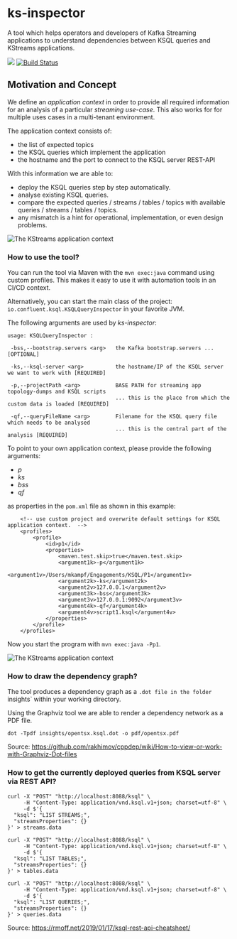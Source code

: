 # ks-inspector
A tool which helps operators and developers of Kafka Streaming applications to understand dependencies between KSQL queries and KStreams applications.

<a href="https://codeclimate.com/github/kamir/ks-inspector"><img src="https://api.codeclimate.com/v1/badges/ef4bcda7d1b5fd0a4f1e/maintainability" /></a>  [![Build Status](https://travis-ci.org/kamir/ks-inspector.svg?branch=master)](https://travis-ci.org/kamir/ks-inspector)


## Motivation and Concept

We define an *application context* in order to provide all required information for an
analysis of a particular *streaming use-case*. 
This also works for for multiple uses cases in a multi-tenant environment.

The application context consists of:

- the list of expected topics
- the KSQL queries which implement the application
- the hostname and the port to connect to the KSQL server REST-API

With this information we are able to:

- deploy the KSQL queries step by step automatically.
- analyse existing KSQL queries.
- compare the expected queries / streams / tables / topics with available queries / streams / tables / topics.
- any mismatch is a hint for operational, implementation, or even design problems.

![The KStreams application context](docs/intro.png)

### How to use the tool?

You can run the tool via Maven with the `mvn exec:java` command using custom profiles.
This makes it easy to use it with automation tools in an CI/CD context.

Alternatively, you can start the main class of the project: `io.confluent.ksql.KSQLQueryInspector` in your favorite JVM. 

The following arguments are used by *ks-inspector*:

```
usage: KSQLQueryInspector :

 -bss,--bootstrap.servers <arg>   the Kafka bootstrap.servers ... [OPTIONAL]
 
 -ks,--ksql-server <arg>          the hostname/IP of the KSQL server we want to work with [REQUIRED]
 
 -p,--projectPath <arg>           BASE PATH for streaming app topology-dumps and KSQL scripts 
                                  ... this is the place from which the custom data is loaded [REQUIRED]
 
 -qf,--queryFileName <arg>        Filename for the KSQL query file which needs to be analysed 
                                  ... this is the central part of the analysis [REQUIRED]
```                                 

To point to your own application context, please provide the following arguments:

- *p*
- *ks*
- *bss*
- *qf*

as properties in the `pom.xml` file as shown in this example:

```
    <!-- use custom project and overwrite default settings for KSQL application context.  -->
    <profiles>
        <profile>
            <id>p1</id>
            <properties>
                <maven.test.skip>true</maven.test.skip>
                <argument1k>-p</argument1k>
                <argument1v>/Users/mkampf/Engagements/KSQL/P1</argument1v>
                <argument2k>-ks</argument2k>
                <argument2v>127.0.0.1</argument2v>
                <argument3k>-bss</argument3k>
                <argument3v>127.0.0.1:9092</argument3v>
                <argument4k>-qf</argument4k>
                <argument4v>script1.ksql</argument4v>
            </properties>
        </profile>
    </profiles>
```
Now you start the program with `mvn exec:java -Pp1`.

![The KStreams application context](docs/intro.png)

### How to draw the dependency graph?

The tool produces a dependency graph as a `.dot file in the folder `insights` within your working directory.

Using the Graphviz tool we are able to render a dependency network as a PDF file.
```
dot -Tpdf insights/opentsx.ksql.dot -o pdf/opentsx.pdf
```
Source: https://github.com/rakhimov/cppdep/wiki/How-to-view-or-work-with-Graphviz-Dot-files

### How to get the currently deployed queries from KSQL server via REST API?

```
curl -X "POST" "http://localhost:8088/ksql" \
     -H "Content-Type: application/vnd.ksql.v1+json; charset=utf-8" \
     -d $'{
  "ksql": "LIST STREAMS;",
  "streamsProperties": {}
}' > streams.data
```

```
curl -X "POST" "http://localhost:8088/ksql" \
     -H "Content-Type: application/vnd.ksql.v1+json; charset=utf-8" \
     -d $'{
  "ksql": "LIST TABLES;",
  "streamsProperties": {}
}' > tables.data
```

```
curl -X "POST" "http://localhost:8088/ksql" \
     -H "Content-Type: application/vnd.ksql.v1+json; charset=utf-8" \
     -d $'{
  "ksql": "LIST QUERIES;",
  "streamsProperties": {}
}' > queries.data
```

Source: https://rmoff.net/2019/01/17/ksql-rest-api-cheatsheet/